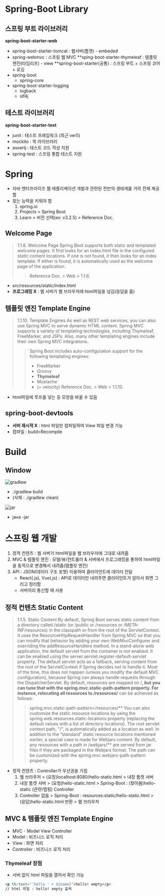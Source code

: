 # Spring-Boot Library

## 스프링 부트 라이브러리
**spring-boot-starter-web**
- spring-boot-starter-tomcat : 웹서버(톰캣) - embeded
- spring-webmvc : 스프링 웹 MVC
**sping-boot-starter-thymeleaf : 템플릿 엔진(타임리프) - view
**spring-boot-starter(공통) : 스프링 부트 + 스프링 코어 + 로깅
- spring-boot
  - spring-core
- spring-boot-starter-logging
  - logback
  - slf4j

## 테스트 라이브러리
**spring-boot-starter-test**
- junit : 테스트 프레임워크 (최근 ver5)
- mockito : 목 라이브러리
- assertj : 테스트 코드 작성 지원
- spring-test : 스프링 통합 테스트 지원

# Spring
- 자바 엔터프라이즈 웹 애플리케이션 개발과 관련된 전반의 생태계를 거의 전체 제공함
- 찾는 능력을 키워야 함
  1. spring.io
  2. Projects > Spring Boot
  3. Learn > 버전 선택(ex: v3.2.5) > Reference Doc.

## Welcome Page
> 1.1.6. Welcome Page
> Spring Boot supports both static and templated welcome pages. It first looks for an index.html file in the configured static content locations. If one is not found, it then looks for an index template. If either is found, it is automatically used as the welcome page of the application.
>> Reference Doc. > Web > 1.1.6.

- src/resources/static/index.html
- **프로그래밍 X** : 웹 서버가 웹 브라우저에 html파일을 넘김(응답을 줌)

## 템플릿 엔진 Template Engine
> 1.1.10. Template Engines
> As well as REST web services, you can also use Spring MVC to serve dynamic HTML content. Spring MVC supports a variety of templating technologies, including Thymeleaf, FreeMarker, and JSPs. Also, many other templating engines include their own Spring MVC integrations.
>> Spring Boot includes auto-configuration support for the following templating engines:
>> - FreeMarker
>> - Groovy
>> - **Thymeleaf**
>> - Mustache
>> - (+ velocity)
> Reference Doc. > Web > 1.1.10.

- html파일에 루프를 넣는 등 모양을 바꿀 수 있음

## spring-boot-devtools
- **서버 재시작 X** : html 파일만 컴파일하여 View 파일 변경 가능
- 컴파일 : build>Recompile

# Build

## Window
![gradlew](https://github.com/7ahyeon/study-spring/assets/107123698/9d294b3b-5fee-43f4-84d3-18e636c8eaeb)
- ./gradlew build
- (삭제 : ./gradlew clean)

![jar](https://github.com/7ahyeon/study-spring/assets/107123698/cc47582d-0101-4bf2-8968-32593868f067)
- java -jar 

# 스프링 웹 개발
1. 정적 컨텐츠 : 웹 서버가 html파일을 웹 브라우저에 그대로 내려줌
2. MVC & 템플릿 엔진 : 모델/뷰/컨트롤러 & 서버에서 프로그래밍을 통하여 html파일을 동적으로 변경해서 내려줌(템플릿 엔진)
3. API : JSON(데이터 구조 포맷) 이용하여 클라이언트에 데이터 전달
   - React(.js), Vue(.js) : API로 데이터만 내려주면 클라이언트가 알아서 화면 그리고 정리함
   - 서버끼리 통신할 때 사용
  
## 정적 컨텐츠 Static Content
> 1.1.5. Static Content
> By default, Spring Boot serves static content from a directory called /static (or /public or /resources or /META-INF/resources) in the classpath or from the root of the ServletContext. It uses the ResourceHttpRequestHandler from Spring MVC so that you can modify that behavior by adding your own WebMvcConfigurer and overriding the addResourceHandlers method.
> In a stand-alone web application, the default servlet from the container is not enabled. It can be enabled using the server.servlet.register-default-servlet property.
> The default servlet acts as a fallback, serving content from the root of the ServletContext if Spring decides not to handle it. Most of the time, this does not happen (unless you modify the default MVC configuration), because Spring can always handle requests through the DispatcherServlet.
> By default, resources are mapped on /**, but you can tune that with the spring.mvc.static-path-pattern property. For instance, relocating all resources to /resources/** can be achieved as follows:
>> spring.mvc.static-path-pattern=/resources/**
> You can also customize the static resource locations by using the spring.web.resources.static-locations property (replacing the default values with a list of directory locations). The root servlet context path, "/", is automatically added as a location as well.
> In addition to the “standard” static resource locations mentioned earlier, a special case is made for Webjars content. By default, any resources with a path in /webjars/** are served from jar files if they are packaged in the Webjars format. The path can be customized with the spring.mvc.webjars-path-pattern property.

- 정적 컨텐츠 : Controller가 우선권을 가짐
  1. 웹 브라우저 > (요청)localhost:8080/hello-static.html > 내장 톰캣 서버
  2. 내장 톰캣 서버 > (요청)hello-static.html > Spring-Boot : (찾아봄)hello-static (관련/맵핑) Controller
  3. Controller 없음 > Spring-Boot : resources:static/hello-static.html > (응답)hello-static.html 반환 > 웹 브라우저

 ## MVC & 템플릿 엔진 Template Engine
 - MVC - Model View Controller
 - Model : 비즈니스 로직 처리
 - View : 화면 처리
 - Controller : 비즈니스 로직 처리

### Thymeleaf 장점
- 서버 없이 html 파일을 열어서 확인 가능
```html
<p th:text="'hello ' + ${name}">hello! empty</p>
// html 파일 : hello! empty 출력
```
